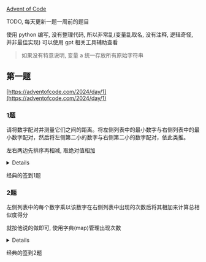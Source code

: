 [Advent of Code](https://adventofcode.com/)

TODO, 每天更新一题一周前的题目

使用 python 编写, 没有整理代码, 所以非常乱(变量乱取名, 没有注释, 逻辑奇怪, 并非最佳实现)
可以使用 gpt 相关工具辅助查看

> 如果没有特意说明, 变量 a 统一存放所有原始字符串

## 第一题

[https://adventofcode.com/2024/day/1](https://adventofcode.com/2024/day/1)

### 1题

请将数字配对并测量它们之间的距离。将左侧列表中的最小数字与右侧列表中的最小数字配对，然后将左侧第二小的数字与右侧第二小的数字配对，依此类推。

左右两边先排序再相减, 取绝对值相加

<details><summary>Details</summary>
<p>

```python

list1, list2 = [], []

for i in a.split("\n"):
    m, n = i.split("   ")
    list1.append(int(m))
    list2.append(int(n))

ans = 0
for i in zip(sorted(list1), sorted(list2)):
    ans += abs(i[0] - i[1])
print(ans)

```

</p>
</details> 

经典的签到1题

### 2题

左侧列表中的每个数字乘以该数字在右侧列表中出现的次数后将其相加来计算总相似度得分

就按他说的做即可, 使用字典(map)管理出现次数

<details><summary>Details</summary>
<p>

```python
list1, list2 = [], []

for i in a.split("\n"):
    m, n = i.split("   ")
    list1.append(int(m))
    list2.append(int(n))

t = {}
for i in list2:
    if i in t:
        t[i] += 1
    else:
        t[i] = 1

ans = 0
for i in list1:
    if i in t:
        ans += i * t[i]

print(ans)
```

</p>
</details> 

经典的签到2题